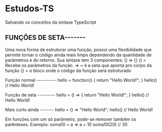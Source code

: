 # Estudos-TS
Salvando os conceitos da sintaxe TypeScript

FUNÇÕES DE SETA-------
----------------------
Uma nova forma de estruturar uma função, possui uma flexibilidade que permite tornar o código ainda mais limpo dependendo da quantidade de parâmetros e do retorno.
Sua sintaxe tem 3 componentes: () => {}
() = Recebe os parâmetros da função.
=> = é a seta que aponta pro corpo da função
{} = o bloco onde o código da função será estruturado

Função normal ----------
hello = function() {
  return "Hello World!";
}
hello() // Hello World!

Função de seta ---------
hello = () => {
return "Hello World!";
}
hello() // Hello World!

Mais curto ainda -------
hello = () => "Hello World";
hello() // Hello World!

Em funções com um só parâmetro, pode-se remover também os parênteses.
Exemplo:
soma10 = a => a + 10
soma10(20) // 30

